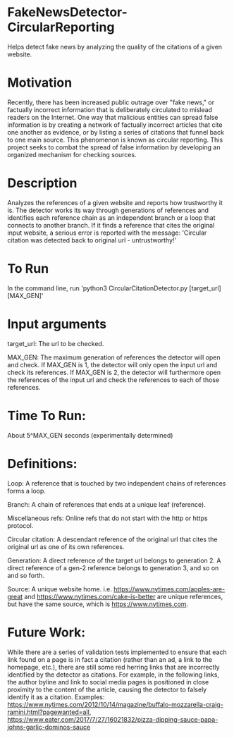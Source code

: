 # FakeNewsDetector-CircularReporting
Helps detect fake news by analyzing the quality of the citations of a given website.

# Motivation
Recently, there has been increased public outrage over "fake news," or factually incorrect information that is deliberately circulated to mislead readers on the Internet. One way that malicious entities can spread false information is by creating a network of factually incorrect articles that cite one another as evidence, or by listing a series of citations that funnel back to one main source. This phenomenon is known as circular reporting. This project seeks to combat the spread of false information by developing an organized mechanism for checking sources.

# Description
Analyzes the references of a given website and reports how trustworthy it is. The detector works its way through 
generations of references and identifies each reference chain as an independent branch or a loop that connects to 
another branch. If it finds a reference that cites the original input website, a serious error is reported with the 
message: 'Circular citation was detected back to original url - untrustworthy!'

# To Run
In the command line, run 'python3 CircularCitationDetector.py [target_url] [MAX_GEN]'

# Input arguments
target_url: The url to be checked.

MAX_GEN: The maximum generation of references the detector will open and check. If MAX_GEN is 1, the detector will 
only open the input url and check its references. If MAX_GEN is 2, the detector will furthermore open the references 
of the input url and check the references to each of those references.

# Time To Run:
About 5^MAX_GEN seconds (experimentally determined)

# Definitions:
Loop: A reference that is touched by two independent chains of references forms a loop.

Branch: A chain of references that ends at a unique leaf (reference).

Miscellaneous refs: Online refs that do not start with the http or https protocol.

Circular citation: A descendant reference of the original url that cites the original url as one of its own references.

Generation: A direct reference of the target url belongs to generation 2. A direct reference of a gen-2 reference belongs
to generation 3, and so on and so forth.

Source: A unique website home. i.e. https://www.nytimes.com/apples-are-great and https://www.nytimes.com/cake-is-better 
are unique references, but have the same source, which is https://www.nytimes.com.

# Future Work:
While there are a series of validation tests implemented to ensure that each link found on a page is in fact a citation (rather than an ad, a link to the homepage, etc.), there are still some red herring links that are incorrectly identified by the detector as citations. For example, in the following links, the author byline and link to social media pages is positioned in close proximity to the content of the article, causing the detector to falsely identify it as a citation.
Examples:
https://www.nytimes.com/2012/10/14/magazine/buffalo-mozzarella-craig-ramini.html?pagewanted=all,
https://www.eater.com/2017/7/27/16021832/pizza-dipping-sauce-papa-johns-garlic-dominos-sauce

